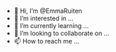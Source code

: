 - 👋 Hi, I’m @EmmaRuiten
- 👀 I’m interested in ...
- 🌱 I’m currently learning ...
- 💞️ I’m looking to collaborate on ...
- 📫 How to reach me ...

<!---
EmmaRuiten/EmmaRuiten is a ✨ special ✨ repository because its `README.md` (this file) appears on your GitHub profile.
You can click the Preview link to take a look at your changes.
--->
